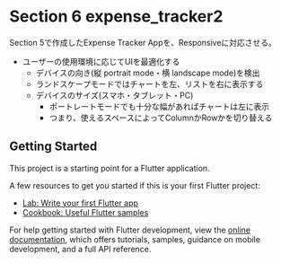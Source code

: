 # Section 6 expense_tracker2

Section 5で作成したExpense Tracker Appを、Responsiveに対応させる。

- ユーザーの使用環境に応じてUIを最適化する
  - デバイスの向き(縦 portrait mode・横 landscape mode)を検出
  - ランドスケープモードではチャートを左、リストを右に表示する
  - デバイスのサイズ(スマホ・タブレット・PC)
    - ポートレートモードでも十分な幅があればチャートは左に表示
    - つまり、使えるスペースによってColumnかRowかを切り替える

## Getting Started

This project is a starting point for a Flutter application.

A few resources to get you started if this is your first Flutter project:

- [Lab: Write your first Flutter app](https://docs.flutter.dev/get-started/codelab)
- [Cookbook: Useful Flutter samples](https://docs.flutter.dev/cookbook)

For help getting started with Flutter development, view the
[online documentation](https://docs.flutter.dev/), which offers tutorials,
samples, guidance on mobile development, and a full API reference.

